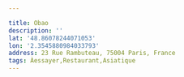 ```yaml
---

title: Obao
description: ''
lat: '48.86078244071053'
lon: '2.3545880984033793'
address: 23 Rue Rambuteau, 75004 Paris, France
tags: Àessayer,Restaurant,Asiatique
---
```

